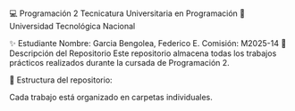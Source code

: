 💻 Programación 2
Tecnicatura Universitaria en Programación
📍 Universidad Tecnológica Nacional

✨ Estudiante
Nombre: Garcia Bengolea, Federico E.
Comisión: M2025-14
📂 Descripción del Repositorio
Este repositorio almacena todas los trabajos prácticos realizados durante la cursada de Programación 2.

📌 Estructura del repositorio:

Cada trabajo está organizado en carpetas individuales.
